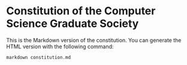 # Constitution of the Computer Science Graduate Society

This is the Markdown version of the constitution. You can generate the HTML version with
the following command:
```
markdown constitution.md
```
